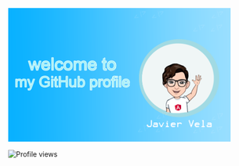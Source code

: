<img width=90% src='https://github.com/javier00vela/javier00vela/blob/main/github.png'/>

![Profile views](https://gpvc.arturio.dev/javier00vela)

